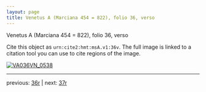 ```yaml
---
layout: page
title: Venetus A (Marciana 454 = 822), folio 36, verso
---
```


Venetus A (Marciana 454 = 822), folio 36, verso

Cite this object as `urn:cite2:hmt:msA.v1:36v`.  The full image is linked to a citation tool you can use to cite regions of the image.

[![VA036VN_0538](http://www.homermultitext.org/iipsrv?IIIF=/project/homer/pyramidal/deepzoom/hmt/vaimg/2017a/VA036VN_0538.tif/full/800,/0/default.jpg)](http://www.homermultitext.org/ict2/?urn=urn:cite2:hmt:vaimg.2017a:VA036VN_0538) 

---

previous:  [36r](../36r/) | next: [37r](../37r/)